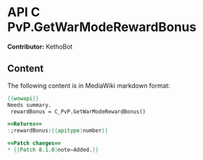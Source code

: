 # API C PvP.GetWarModeRewardBonus

**Contributor:** KethoBot

## Content

The following content is in MediaWiki markdown format:

```mediawiki
{{wowapi}}
Needs summary.
 rewardBonus = C_PvP.GetWarModeRewardBonus()

==Returns==
:;rewardBonus:{{apitype|number}}

==Patch changes==
* {{Patch 8.1.0|note=Added.}}
```